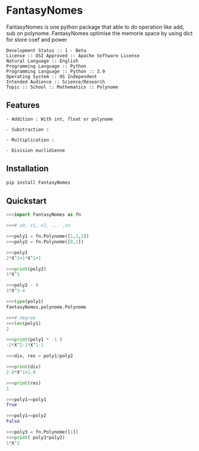 # FantasyNomes

FantasyNomes is one python package that able to do operation like add, sub on polynome.
FantasyNomes optimise the memorie space by using dict for store coef and power

    Development Status :: 1 - Beta
    License :: OSI Approved :: Apache Software License
    Natural Language :: English
    Programming Language :: Python
    Programming Language :: Python :: 3.9
    Operating System :: OS Independent
    Intended Audience :: Science/Research
    Topic :: School :: Mathematics :: Polynome


## Features

    - Addition : With int, float or polynome

    - Substraction : 

    - Multiplication :

    - Division euclidienne


## Installation 

```bash
pip install FantasyNomes
```

## Quickstart



```python
>>>import FantasyNomes as fn

>>># x0, x1, x2, ... ,xn

>>>poly1 = fn.Polynome([1,1,2])
>>>poly2 = fn.Polynome([0,1])

>>>poly1
2*X^2+1*X^1+1

>>>print(poly2)
1*X^1

>>>poly2 - 4
1*X^1-4

>>>type(poly1)
FantasyNomes.polynome.Polynome

>>># degree
>>>len(poly1)
2

>>>print(poly1 * -1 )
-2*X^2-1*X^1-1

>>>div, res = poly1/poly2

>>>print(div)
2.0*X^1+1.0

>>>print(res)
1

>>>poly1==poly1
True

>>>poly1==poly2
False

>>>poly3 = fn.Polynome([1])
>>>print( poly3*poly2)
1*X^2



```